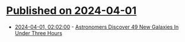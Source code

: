 # [Published on 2024-04-01](index.md)

* [2024-04-01, 02:02:00](https://soylentnews.org/article.pl?sid=24/03/30/2256223&from=rss) - [Astronomers Discover 49 New Galaxies In Under Three Hours](https://soylentnews.org/article.pl?sid=24/03/30/2256223&from=rss)
